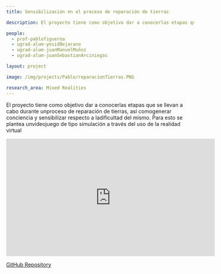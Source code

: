 ```yaml
---
title: Sensibilización en el proceso de reparación de tierras

description: El proyecto tiene como objetivo dar a conocerlas etapas que se llevan a cabo durante unproceso de reparación de tierras, así comogenerar conciencia y sensibilizar respecto a ladificultad del mismo. Para esto se plantea unvideojuego de tipo simulación a través del uso de la realidad virtual

people:
  - prof-pablofigueroa
  - ugrad-alum-yesidBejarano
  - ugrad-alum-juanManuelMuñoz
  - ugrad-alum-juanSebastianArciniegas

layout: project

image: /img/projects/Pablo/reparacionTierras.PNG

research_area: Mixed Realities
---
```


El proyecto tiene como objetivo dar a conocerlas etapas que se llevan a cabo durante unproceso de reparación de tierras, así comogenerar conciencia y sensibilizar respecto a ladificultad del mismo. Para esto se plantea unvideojuego de tipo simulación a través del uso de la realidad virtual

<center>
  <iframe width="560" height="315" src="https://www.youtube.com/embed/BknTOvWK6OU" title="YouTube video player" frameborder="0" allow="accelerometer; autoplay; clipboard-write; encrypted-media; gyroscope; picture-in-picture" allowfullscreen></iframe>
</center>

[GitHub Repository](https://github.com/yabejarano10/Tesis)
